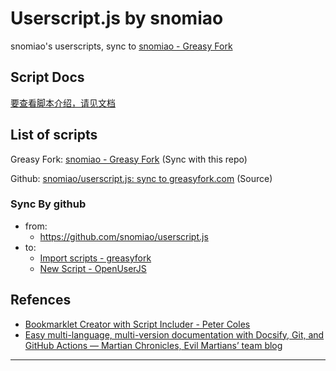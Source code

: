 # Userscript.js by snomiao

snomiao's userscripts, sync to
[snomiao - Greasy Fork](https://greasyfork.org/zh-CN/users/31387-snomiao)

## Script Docs

[要查看脚本介绍，请见文档](https://snomiao.github.io/userscript.js/script-intro.md)

## List of scripts

Greasy Fork:
[snomiao - Greasy Fork](https://greasyfork.org/zh-CN/users/31387-snomiao) (Sync
with this repo)

Github:
[snomiao/userscript.js: sync to greasyfork.com](https://github.com/snomiao/userscript.js#readme)
(Source)

### Sync By github

- from:
  - https://github.com/snomiao/userscript.js
- to:
  - [Import scripts - greasyfork](https://greasyfork.org/en/import)
  - [New Script - OpenUserJS](https://openuserjs.org/user/add/scripts)

## Refences

- [Bookmarklet Creator with Script Includer - Peter Coles](https://mrcoles.com/bookmarklet/)
- [Easy multi-language, multi-version documentation with Docsify, Git, and GitHub Actions — Martian Chronicles, Evil Martians’ team blog](https://evilmartians.com/chronicles/easy-multi-language-multi-version-documentation-with-docsify-git-and-github-actions)

---

<!-- markdown style -->

<style>
    img{
        max-width: 60vw;
        margin: auto;
    }
</style>
